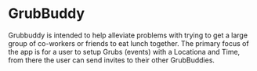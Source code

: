 # GrubBuddy
Grubbuddy is intended to help alleviate problems with trying to get a large group of co-workers or friends to eat lunch together.
The primary focus of the app is for a user to setup Grubs (events) with a Locationa and Time, from there the user can send invites to 
their other GrubBuddies.
